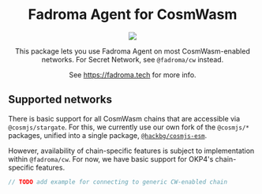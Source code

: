 <div align="center">

# Fadroma Agent for CosmWasm

[![](https://img.shields.io/npm/v/@fadroma/cw?color=%2365b34c&label=%40fadroma%2Fcw&style=for-the-badge)](https://www.npmjs.com/package/@fadroma/cw)

This package lets you use Fadroma Agent on most CosmWasm-enabled networks.
For Secret Network, see `@fadroma/cw` instead.

See https://fadroma.tech for more info.

</div>

## Supported networks

There is basic support for all CosmWasm chains that are accessible via `@cosmjs/stargate`.
For this, we currently use our own fork of the `@cosmjs/*` packages,
unified into a single package, [`@hackbg/cosmjs-esm`](https://www.npmjs.com/package/@hackbg/cosmjs-esm).

However, availability of chain-specific features is subject to implementation
within `@fadroma/cw`. For now, we have basic support for OKP4's chain-specific features.

```typescript
// TODO add example for connecting to generic CW-enabled chain
```
